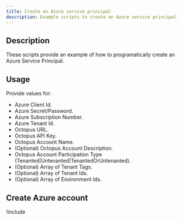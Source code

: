 ```yaml
---
title: Create an Azure service principal
description: Example scripts to create an Azure service principal
---
```


## Description

These scripts provide an example of how to programatically create an Azure Service Principal.

## Usage

Provide values for:
- Azure Client Id.
- Azure Secret/Password.
- Azure Subscription Number.
- Azure Tenant Id.
- Octopus URL.
- Octopus API Key.
- Octopus Account Name.
- (Optional) Octopus Account Description.
- Octopus Account Participation Type (Tenanted|Untenanted|TenantedOrUntenanted).
- (Optional) Array of Tenant Tags.
- (Optional) Array of Tenant Ids.
- (Optional) Array of Environment Ids.

## Create Azure account

!include <create-azure-service-principal-scripts>
